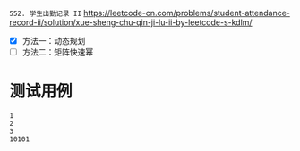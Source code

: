 `552. 学生出勤记录 II` https://leetcode-cn.com/problems/student-attendance-record-ii/solution/xue-sheng-chu-qin-ji-lu-ii-by-leetcode-s-kdlm/
- [x] 方法一：动态规划
- [ ] 方法二：矩阵快速幂

# 测试用例

```
1
2
3
10101
```
